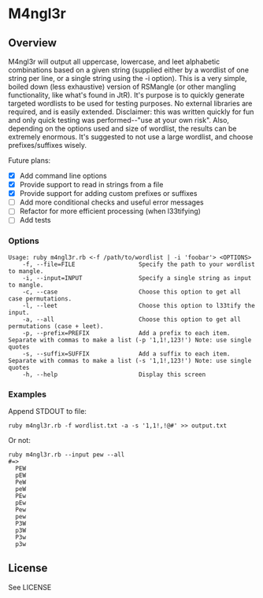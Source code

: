 # M4ngl3r

## Overview
M4ngl3r will output all uppercase, lowercase, and leet alphabetic combinations based on a given string (supplied either by a wordlist of one string per line, or a single string using the -i option). This is a very simple, boiled down (less exhaustive) version of RSMangle (or other mangling functionality, like what's found in JtR). It's purpose is to quickly generate targeted wordlists to be used for testing purposes. No external libraries are required, and is easily extended. Disclaimer: this was written quickly for fun and only quick testing was performed--"use at your own risk". Also, depending on the options used and size of wordlist, the results can be extremely enormous. It's suggested to not use a large wordlist, and choose prefixes/suffixes wisely.

Future plans:

- [x] Add command line options
- [x] Provide support to read in strings from a file
- [x] Provide support for adding custom prefixes or suffixes
- [ ] Add more conditional checks and useful error messages
- [ ] Refactor for more efficient processing (when l33tifying)
- [ ] Add tests

### Options
```
Usage: ruby m4ngl3r.rb <-f /path/to/wordlist | -i 'foobar'> <OPTIONS>
    -f, --file=FILE                  Specify the path to your wordlist to mangle.
    -i, --input=INPUT                Specify a single string as input to mangle.
    -c, --case                       Choose this option to get all case permutations.
    -l, --leet                       Choose this option to l33tify the input.
    -a, --all                        Choose this option to get all permutations (case + leet).
    -p, --prefix=PREFIX              Add a prefix to each item. Separate with commas to make a list (-p '1,1!,123!') Note: use single quotes
    -s, --suffix=SUFFIX              Add a suffix to each item. Separate with commas to make a list (-s '1,1!,123!') Note: use single quotes
    -h, --help                       Display this screen
```

### Examples
Append STDOUT to file:
```
ruby m4ngl3r.rb -f wordlist.txt -a -s '1,1!,!@#' >> output.txt
```
Or not:
```
ruby m4ngl3r.rb --input pew --all
#=>
  PEW
  pEW
  PeW
  peW
  PEw
  pEw
  Pew
  pew
  P3W
  p3W
  P3w
  p3w
```

## License
See LICENSE
